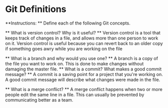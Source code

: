 # Git Definitions

**Instructions: ** Define each of the following Git concepts.

** What is version control?  Why is it useful? **
Version control is a tool that keeps track of changes in a file, and allows more than one person to work on it. Version control is useful because you can revert back to an older copy if something goes awry while you are working on the file

** What is a branch and why would you use one? **
A branch is a copy of the file you want to work on. This is done to make changes without damaging the master file. 
** What is a commit? What makes a good commit message? **
A commit is a saving point for a project that you're working on. A good commit message will describe what changes were made in the file. 

** What is a merge conflict? **
A merge conflict happens when two or more people edit the same line in a file. This can usually be prevented by communicating better as a team.
